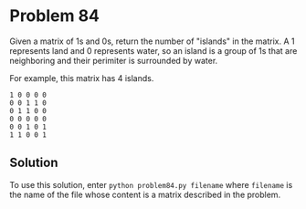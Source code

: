 # Problem 84
Given a matrix of 1s and 0s, return the number of "islands" in the matrix.
A 1 represents land and 0 represents water, so an island is a group of 1s
that are neighboring and their perimiter is surrounded by water.

For example, this matrix has 4 islands.

	1 0 0 0 0
	0 0 1 1 0
	0 1 1 0 0
	0 0 0 0 0
	0 0 1 0 1
	1 1 0 0 1

## Solution
To use this solution, enter `python problem84.py filename` where `filename`
is the name of the file whose content is a matrix described in the problem.